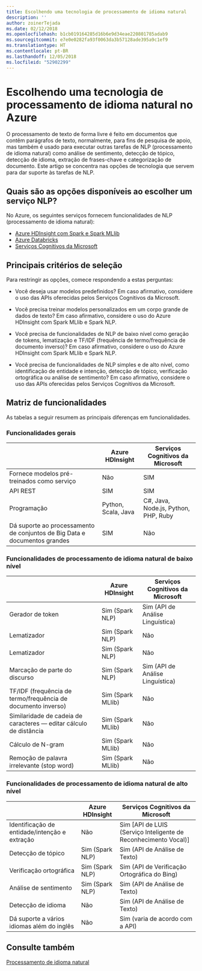 ```yaml
---
title: Escolhendo uma tecnologia de processamento de idioma natural
description: ''
author: zoinerTejada
ms.date: 02/12/2018
ms.openlocfilehash: b1cb019164285d16b6e9d34eae220801785adab9
ms.sourcegitcommit: e7e0e0282fa93f0063da3b57128ade395a9c1ef9
ms.translationtype: HT
ms.contentlocale: pt-BR
ms.lasthandoff: 12/05/2018
ms.locfileid: "52902299"
---
```

# <a name="choosing-a-natural-language-processing-technology-in-azure"></a>Escolhendo uma tecnologia de processamento de idioma natural no Azure

O processamento de texto de forma livre é feito em documentos que contêm parágrafos de texto, normalmente, para fins de pesquisa de apoio, mas também é usado para executar outras tarefas de NLP (processamento de idioma natural) como análise de sentimento, detecção de tópico, detecção de idioma, extração de frases-chave e categorização de documento. Este artigo se concentra nas opções de tecnologia que servem para dar suporte às tarefas de NLP.

## <a name="what-are-your-options-when-choosing-an-nlp-service"></a>Quais são as opções disponíveis ao escolher um serviço NLP?

No Azure, os seguintes serviços fornecem funcionalidades de NLP (processamento de idioma natural):

- [Azure HDInsight com Spark e Spark MLlib](/azure/hdinsight/spark/apache-spark-overview)
- [Azure Databricks](/azure/azure-databricks/what-is-azure-databricks)
- [Serviços Cognitivos da Microsoft](/azure/cognitive-services/welcome)

## <a name="key-selection-criteria"></a>Principais critérios de seleção

Para restringir as opções, comece respondendo a estas perguntas:

- Você deseja usar modelos predefinidos? Em caso afirmativo, considere o uso das APIs oferecidas pelos Serviços Cognitivos da Microsoft.

- Você precisa treinar modelos personalizados em um corpo grande de dados de texto? Em caso afirmativo, considere o uso do Azure HDInsight com Spark MLlib e Spark NLP.

- Você precisa de funcionalidades de NLP de baixo nível como geração de tokens, lematização e TF/IDF (frequência de termo/frequência de documento inverso)? Em caso afirmativo, considere o uso do Azure HDInsight com Spark MLlib e Spark NLP.

- Você precisa de funcionalidades de NLP simples e de alto nível, como identificação de entidade e intenção, detecção de tópico, verificação ortográfica ou análise de sentimento? Em caso afirmativo, considere o uso das APIs oferecidas pelos Serviços Cognitivos da Microsoft.

## <a name="capability-matrix"></a>Matriz de funcionalidades

As tabelas a seguir resumem as principais diferenças em funcionalidades.  

### <a name="general-capabilities"></a>Funcionalidades gerais

| | Azure HDInsight | Serviços Cognitivos da Microsoft |
| --- | --- | --- |
| Fornece modelos pré-treinados como serviço | Não  | SIM |
| API REST | SIM | SIM |
| Programação | Python, Scala, Java | C#, Java, Node.js, Python, PHP, Ruby |
| Dá suporte ao processamento de conjuntos de Big Data e documentos grandes | SIM | Não  |

### <a name="low-level-natural-language-processing-capabilities"></a>Funcionalidades de processamento de idioma natural de baixo nível

| | Azure HDInsight | Serviços Cognitivos da Microsoft |  
| --- | --- | --- | 
| Gerador de token | Sim (Spark NLP) | Sim (API de Análise Linguística) |
| Lematizador | Sim (Spark NLP) | Não  |
| Lematizador | Sim (Spark NLP) | Não  |
| Marcação de parte do discurso | Sim (Spark NLP) | Sim (API de Análise Linguística) |
| TF/IDF (frequência de termo/frequência de documento inverso) | Sim (Spark MLlib) | Não  |
| Similaridade de cadeia de caracteres &mdash; editar cálculo de distância | Sim (Spark MLlib) | Não  |
| Cálculo de N-gram | Sim (Spark MLlib) | Não  |
| Remoção de palavra irrelevante (stop word) | Sim (Spark MLlib) | Não  |

### <a name="high-level-natural-language-processing-capabilities"></a>Funcionalidades de processamento de idioma natural de alto nível

| | Azure HDInsight | Serviços Cognitivos da Microsoft |
| --- | --- | --- | 
| Identificação de entidade/intenção e extração | Não  | Sim [API de LUIS (Serviço Inteligente de Reconhecimento Vocal)] |    
| Detecção de tópico | Sim (Spark NLP) | Sim (API de Análise de Texto) |
| Verificação ortográfica | Sim (Spark NLP) | Sim (API de Verificação Ortográfica do Bing) |
| Análise de sentimento | Sim (Spark NLP) | Sim (API de Análise de Texto) |
| Detecção de idioma | Não  | Sim (API de Análise de Texto) |
| Dá suporte a vários idiomas além do inglês | Não  | Sim (varia de acordo com a API) |

## <a name="see-also"></a>Consulte também

[Processamento de idioma natural](../scenarios/natural-language-processing.md)
